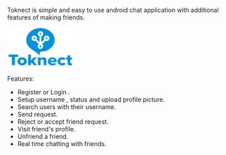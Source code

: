 Toknect is simple and easy to use android chat application with additional features of making friends.

  <img src="app/src/main/res/drawable-ldpi/toknetmainlogo.png" >

Features:
  - Register or Login .
  - Setup username , status and upload profile picture.
  - Search users with their username.
  - Send request.
  - Reject or accept friend request.
  - Visit friend's profile.
  - Unfriend a friend.
  - Real time chatting with friends.
